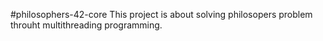 #philosophers-42-core 
This project is about solving philosopers problem throuht multithreading programming.
